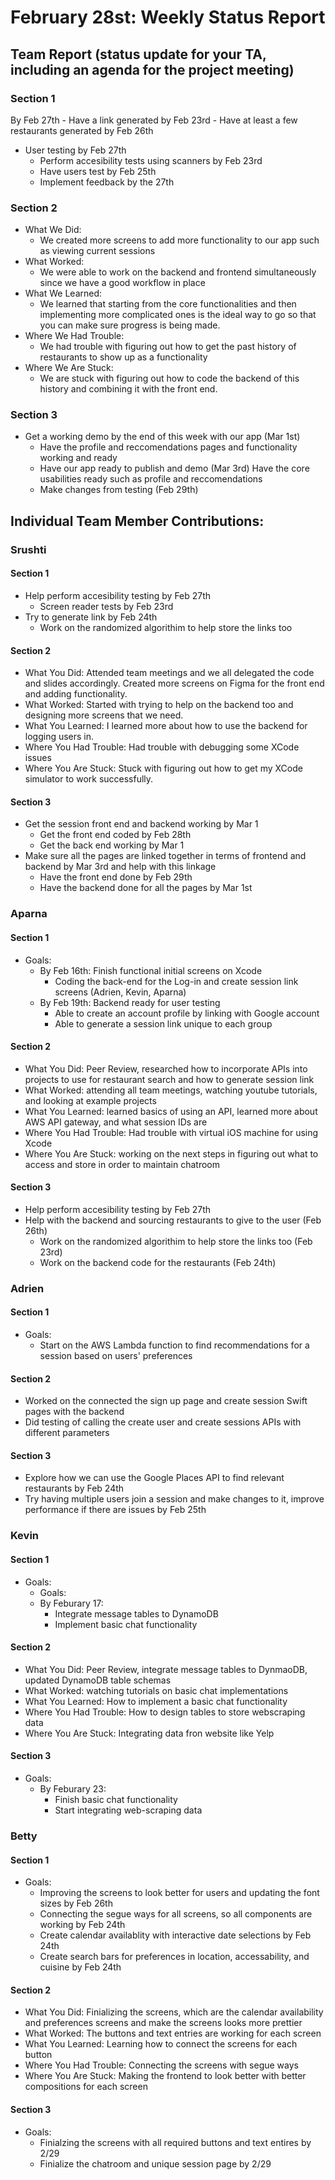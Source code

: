 # February 28st: Weekly Status Report

## Team Report (status update for your TA, including an agenda for the project meeting)
### Section 1 
 By Feb 27th
    - Have a link generated by Feb 23rd
    - Have at least a few restaurants generated by Feb 26th
- User testing by Feb 27th 
  - Perform accesibility tests using scanners by Feb 23rd
  - Have users test by Feb 25th 
   - Implement feedback by the 27th
### Section 2
- What We Did: 
  - We created more screens to add more functionality to our app such as viewing current sessions
- What Worked:
  - We were able to work on the backend and frontend simultaneously since we have a good workflow in place
- What We Learned:
  - We learned that starting from the core functionalities and then implementing more complicated ones is the ideal way to go so that you can make sure progress is being made. 
- Where We Had Trouble:
  -  We had trouble with figuring out how to get the past history of restaurants to show up as a functionality
- Where We Are Stuck:
  - We are stuck with figuring out how to code the backend of this history and combining it with the front end. 
### Section 3
- Get a working demo by the end of this week with our app (Mar 1st)
    - Have the profile and reccomendations pages and functionality working and ready
  - Have our app ready to publish and demo (Mar 3rd)
     Have the core usabilities ready such as profile and reccomendations 
  - Make changes from testing (Feb 29th)
    
## Individual Team Member Contributions:

### Srushti
#### Section 1 
- Help perform accesibility testing by Feb 27th
  - Screen reader tests by Feb 23rd
- Try to generate link by Feb 24th 
  - Work on the randomized algorithim to help store the links too 
#### Section 2
- What You Did: Attended team meetings and we all delegated the code and slides accordingly. Created more screens on Figma for the front end and adding functionality. 
- What Worked: Started with trying to help on the backend too and designing more screens that we need. 
- What You Learned: I learned more about how to use the backend for logging users in.
- Where You Had Trouble: Had trouble with debugging some XCode issues 
- Where You Are Stuck: Stuck with figuring out how to get my XCode simulator to work successfully.
#### Section 3
- Get the session front end and backend working by Mar 1
    - Get the front end coded by Feb 28th
    - Get the back end working by Mar 1
- Make sure all the pages are linked together in terms of frontend and backend by Mar 3rd and help with this linkage
    -  Have the front end done by Feb 29th
    -  Have the backend done for all the pages by Mar 1st



### Aparna
#### Section 1 
- Goals:
  - By Feb 16th: Finish functional initial screens on Xcode
    - Coding the back-end for the Log-in and create session link screens (Adrien, Kevin, Aparna)
  - By Feb 19th: Backend ready for user testing
    - Able to create an account profile by linking with Google account
    - Able to generate a session link unique to each group
#### Section 2
- What You Did: Peer Review, researched how to incorporate APIs into projects to use for restaurant search and how to generate session link
- What Worked: attending all team meetings, watching youtube tutorials, and looking at example projects
- What You Learned: learned basics of using an API, learned more about AWS API gateway, and what session IDs are
- Where You Had Trouble: Had trouble with virtual iOS machine for using Xcode
- Where You Are Stuck: working on the next steps in figuring out what to access and store in order to maintain chatroom
#### Section 3
- Help perform accesibility testing by Feb 27th
- Help with the backend and sourcing restaurants to give to the user (Feb 26th)
  - Work on the randomized algorithim to help store the links too (Feb 23rd)
  - Work on the backend code for the restaurants (Feb 24th)


  
### Adrien
#### Section 1 
- Goals: 
  - Start on the AWS Lambda function to find recommendations for a session based on users' preferences
#### Section 2
- Worked on the connected the sign up page and create session Swift pages with the backend
- Did testing of calling the create user and create sessions APIs with different parameters 
#### Section 3
- Explore how we can use the Google Places API to find relevant restaurants by Feb 24th
- Try having multiple users join a session and make changes to it, improve performance if there are issues by Feb 25th
 
### Kevin
#### Section 1 
- Goals:
  - Goals:
  - By Feburary 17:
    - Integrate message tables to DynamoDB
    - Implement basic chat functionality
#### Section 2
- What You Did: Peer Review, integrate message tables to DynmaoDB, updated DynamoDB table schemas
- What Worked: watching tutorials on basic chat implementations
- What You Learned: How to implement a basic chat functionality
- Where You Had Trouble: How to design tables to store webscraping data
- Where You Are Stuck: Integrating data fron website like Yelp
#### Section 3
- Goals:
  - By Feburary 23:
    - Finish basic chat functionality
    - Start integrating web-scraping data
   
### Betty
#### Section 1 
- Goals:
  - Improving the screens to look better for users and updating the font sizes by Feb 26th
  - Connecting the segue ways for all screens, so all components are working by Feb 24th
  - Create calendar availablity with interactive date selections by Feb 24th 
  - Create search bars for preferences in location, accessability, and cuisine by Feb 24th
   
#### Section 2
- What You Did: Finializing the screens, which are the calendar availability and preferences screens and make the screens looks more prettier
- What Worked: The buttons and text entries are working for each screen
- What You Learned: Learning how to connect the screens for each button
- Where You Had Trouble: Connecting the screens with segue ways
- Where You Are Stuck: Making the frontend to look better with better compositions for each screen

#### Section 3
- Goals:
  - Finialzing the screens with all required buttons and text entires by 2/29
  - Finialize the chatroom and unique session page by 2/29
